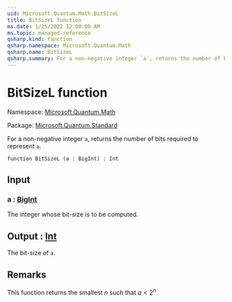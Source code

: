 ```yaml
---
uid: Microsoft.Quantum.Math.BitSizeL
title: BitSizeL function
ms.date: 1/25/2022 12:00:00 AM
ms.topic: managed-reference
qsharp.kind: function
qsharp.namespace: Microsoft.Quantum.Math
qsharp.name: BitSizeL
qsharp.summary: For a non-negative integer `a`, returns the number of bits required to represent `a`.
---
```


# BitSizeL function

Namespace: [Microsoft.Quantum.Math](xref:Microsoft.Quantum.Math)

Package: [Microsoft.Quantum.Standard](https://nuget.org/packages/Microsoft.Quantum.Standard)


For a non-negative integer `a`, returns the number of bits required to represent `a`.

```qsharp
function BitSizeL (a : BigInt) : Int
```


## Input

### a : [BigInt](xref:microsoft.quantum.qsharp.valueliterals#bigint-literals)

The integer whose bit-size is to be computed.



## Output : [Int](xref:microsoft.quantum.qsharp.valueliterals#int-literals)

The bit-size of `a`.

## Remarks

This function returns the smallest $n$ such that $a < 2^n$.